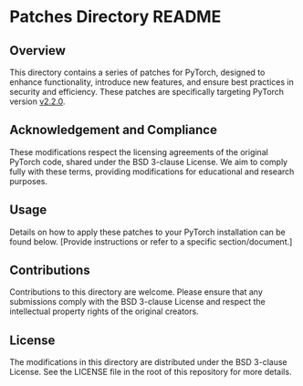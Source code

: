# Patches Directory README

## Overview
This directory contains a series of patches for PyTorch, designed to enhance functionality, introduce new features, and ensure best practices in security and efficiency. These patches are specifically targeting PyTorch version [v2.2.0](https://github.com/pytorch/pytorch/tree/v2.2.0).

## Acknowledgement and Compliance
These modifications respect the licensing agreements of the original PyTorch code, shared under the BSD 3-clause License. We aim to comply fully with these terms, providing modifications for educational and research purposes.

## Usage
Details on how to apply these patches to your PyTorch installation can be found below. [Provide instructions or refer to a specific section/document.]

## Contributions
Contributions to this directory are welcome. Please ensure that any submissions comply with the BSD 3-clause License and respect the intellectual property rights of the original creators.

## License
The modifications in this directory are distributed under the BSD 3-clause License. See the LICENSE file in the root of this repository for more details.

